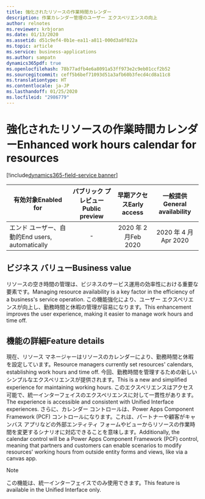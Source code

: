 ```yaml
---
title: 強化されたリソースの作業時間カレンダー
description: 作業カレンダー管理のユーザー エクスペリエンスの向上
author: relnotes
ms.reviewer: krbjoran
ms.date: 01/13/2020
ms.assetid: d51c9ef4-0b1e-ea11-a811-000d3a8f022a
ms.topic: article
ms.service: business-applications
ms.author: sampatn
dynamics365pdf: true
ms.openlocfilehash: 78b77adfb4e6a8091a53ff973e2c9eb01ccf2b52
ms.sourcegitcommit: ceff5b6bef71093d51a3afb60b3fecd4cd8a11c8
ms.translationtype: HT
ms.contentlocale: ja-JP
ms.lasthandoff: 01/25/2020
ms.locfileid: "2986779"
---
```

# <a name="enhanced-work-hours-calendar-for-resources"></a><span data-ttu-id="f6618-103">強化されたリソースの作業時間カレンダー</span><span class="sxs-lookup"><span data-stu-id="f6618-103">Enhanced work hours calendar for resources</span></span>
[!include[dynamics365-field-service banner](../includes/dynamics365-field-service.md)]

| <span data-ttu-id="f6618-104">有効対象</span><span class="sxs-lookup"><span data-stu-id="f6618-104">Enabled for</span></span>    |  <span data-ttu-id="f6618-105">パブリック プレビュー</span><span class="sxs-lookup"><span data-stu-id="f6618-105">Public preview</span></span> | <span data-ttu-id="f6618-106">早期アクセス</span><span class="sxs-lookup"><span data-stu-id="f6618-106">Early access</span></span> | <span data-ttu-id="f6618-107">一般提供</span><span class="sxs-lookup"><span data-stu-id="f6618-107">General availability</span></span> | 
| ---------- | :----------: |:----------: |:----------: |
|<span data-ttu-id="f6618-108">エンド ユーザー、自動的</span><span class="sxs-lookup"><span data-stu-id="f6618-108">End users, automatically</span></span>|-|<span data-ttu-id="f6618-109">2020 年 2 月</span><span class="sxs-lookup"><span data-stu-id="f6618-109">Feb 2020</span></span>| <span data-ttu-id="f6618-110">2020 年 4 月</span><span class="sxs-lookup"><span data-stu-id="f6618-110">Apr 2020</span></span>|


## <a name="business-value"></a><span data-ttu-id="f6618-111">ビジネス バリュー</span><span class="sxs-lookup"><span data-stu-id="f6618-111">Business value</span></span>
<!-- bv start -->
<span data-ttu-id="f6618-112">リソースの空き時間の管理は、ビジネスのサービス運用の効率性における重要な要素です。</span><span class="sxs-lookup"><span data-stu-id="f6618-112">Managing resource availability is a key factor in the efficiency of a business's service operation.</span></span> <span data-ttu-id="f6618-113">この機能強化により、ユーザー エクスペリエンスが向上し、勤務時間と休暇の管理が容易になります。</span><span class="sxs-lookup"><span data-stu-id="f6618-113">This enhancement improves the user experience, making it easier to manage work hours and time off.</span></span>
<!-- bv end -->



## <a name="feature-details"></a><span data-ttu-id="f6618-114">機能の詳細</span><span class="sxs-lookup"><span data-stu-id="f6618-114">Feature details</span></span>
<!--feature detail start -->
<span data-ttu-id="f6618-115">現在、リソース マネージャーはリソースのカレンダーにより、勤務時間と休暇を設定しています。</span><span class="sxs-lookup"><span data-stu-id="f6618-115">Resource managers currently set resources' calendars, establishing work hours and time off.</span></span>  <span data-ttu-id="f6618-116">今回、勤務時間を管理するための新しいシンプルなエクスペリエンスが提供されます。</span><span class="sxs-lookup"><span data-stu-id="f6618-116">This is a new and simplified experience for maintaining working hours.</span></span> <span data-ttu-id="f6618-117">このエクスペリエンスはアクセス可能で、統一インターフェイスのエクスペリエンスに対して一貫性があります。</span><span class="sxs-lookup"><span data-stu-id="f6618-117">The experience is accessible and consistent with Unified Interface experiences.</span></span> <span data-ttu-id="f6618-118">さらに、カレンダー コントロールは、Power Apps Component Framework (PCF) コントロールになります。これは、パートナーや顧客がキャンバス アプリなどの外部エンティティ フォームやビューからリソースの作業時間を変更するシナリオに対応できることを意味します。</span><span class="sxs-lookup"><span data-stu-id="f6618-118">Additionally, the calendar control will be a Power Apps Component Framework (PCF) control, meaning that partners and customers can enable scenarios to modify resources' working hours from outside entity forms and views, like via a canvas app.</span></span>
<!--feature detail end -->


> [!NOTE]
> <span data-ttu-id="f6618-119">この機能は、統一インターフェイスでのみ使用できます。</span><span class="sxs-lookup"><span data-stu-id="f6618-119">This feature is available in the Unified Interface only.</span></span>






